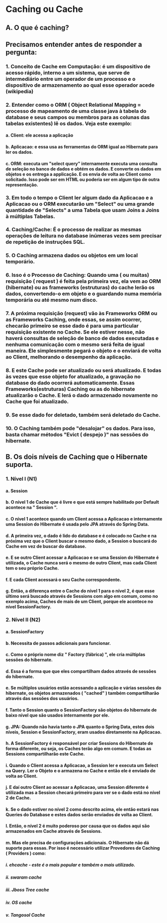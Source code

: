 # Caching ou Cache
## A. O que é caching?
## Precisamos entender antes de responder a pergunta:
### 1. Conceito de Cache em Computação: é um dispositivo de acesso rápido, interno a um sistema, que serve de intermediário entre um operador de um processo e o dispositivo de armazenamento ao qual esse operador acede (wikipedia)
### 2. Entender como o ORM ( Object Relational Mapping = processo de mapeamento de uma classe java à tabela do database e seus campos ou membros para as colunas das tabelas existentes) lê os dados. Veja este exemplo:
#### a. Client: ele acessa a aplicação
#### b. Aplicacao: e essa usa as ferramentas do ORM igual ao Hibernate para ler os dados. 
#### c. ORM: executa um "select query" internamente executa uma consulta de seleção no banco de dados e obtém os dados. E converte os dados em objetos e os entrega a applicação. E os envia de volta ao Client como solicitado. Isso pode ser em HTML ou poderia ser em algum tipo de outra representação.
### 3. Em todo o tempo o Client ler algum dado da Aplicacao e a Aplicacao ou o ORM executarão um "Select" ou uma grande quantidade de "Selects" a uma Tabela que usam Joins a Joins à múltiplas Tabelas.
### 4. Caching/Cache: É o processo de realizar as mesmas operações de leitura no database inúmeras vezes sem precisar de repetição de instruções SQL.
### 5. O Caching armazena dados ou objetos em um local temporário.
### 6. Isso é o Processo de Caching: Quando uma ( ou muitas) requisição ( request ) é feita pela primeira vez, ela vem ao ORM (hibernate) ou as frameworks (estruturas) do cache lerão os dados, convertendo-o em objeto e o guardando numa memória temporária ou até mesmo num disco.
### 7. A próxima requisição (request) vão às Frameworks ORM ou as Frameworks Caching, onde essas, se assim ocorrer, checarão primeiro se esse dado é para uma particular requisição existente no Cache. Se ele estiver nesse, não haverá consultas de seleção de banco de dados executadas e nenhuma comunicação com o mesmo será feita de igual maneira. Ele simplesmente pegará o objeto e o enviará de volta ao Client, melhorando o desempenho da aplicação.
### 8. E este Cache pode ser atualizado ou será atualizado. E todas às vezes que esse objeto for atualizado, a gravação no database do dado ocorrerá automaticamente. Essas Frameworks(estruturas) Caching ou as do hibernate atualizarão o Cache. E lerá o dado armazenado novamente no Cache que foi atualizado.
### 9. Se esse dado for deletado, também será deletado do Cache.
### 10. O Caching também pode "desalojar" os dados. Para isso, basta chamar métodos "Evict ( despejo )" nas sessões do hibernate.
## B. Os dois níveis de Caching que o Hibernate suporta.
### 1. Nível I (N1)
#### a. Session
#### b. O nível 1 de Cache que é livre e que está sempre habilitado por Default acontece na " Session ".
#### c. O nível 1 acontece quando um Client acessa a Aplicacao e internamente uma Session do Hibernate é usada pelo JPA através do Spring Data.
#### d. A primeira vez, o dado é lido do database e é colocado no Cache e na próxima vez que o Client buscar o mesmo dado, a Session o buscará do Cache em vez de buscar do database.
#### e. E se outro Client acessar a Aplicacao e se uma Session do Hibernate é utilizada, o Cache nunca será o mesmo de outro Client, mas cada Client tem o seu próprio Cache.
#### f. E cada Client acessará o seu Cache correspondente.
#### g. Então, a diferença entre o Cache do nível 1 para o nível 2, é que esse último será buscado através de Sessions com algo em comum, como no exemplo acima, Caches de mais de um Client, porque ele acontece no nível SessionFactory.
### 2. Nível II (N2)
#### a. SessionFactory
#### b. Necessita de passos adicionais para funcionar.
#### c. Como o próprio nome diz " Factory (fábrica) ", ele cria múltiplas sessões do hibernate.
#### d. Essa é a forma que que eles compartilham dados através de sessões do hibernate.
#### e. Se múltiplos usuários estão acessando a aplicação e várias sessões do hibernate, os objetos armazenados ( "cached" ) também compartilharão através das sessões dos usuários.
#### f. Tanto o Session quanto o SessionFactory são objetos do hibernate de baixo nível que são usados internamente por ele.
#### g. JPA: Quando não havia tanto o JPA quanto o Spring Data, estes dois níveis, Session e SessionFactory, eram usados diretamente na Aplicacao.
#### h. A SessionFactory é responsável por criar Sessions do Hibernate de forma diferente, ou seja, os Caches terão algo em comum. E todas as Sessions compartilharão este Cache.
#### i. Quando o Client acessa a Aplicacao, a Session ler e executa um Select na Query. Ler o Objeto e o armazena no Cache e então ele é enviado de volta ao Client.
#### j. E daí outro Client ao acessar a Aplicacao, uma Session diferente é utilizada mas a Session checará primeiro para ver se o dado está no nível 2 de Cache.
#### k. Se o dado estiver no nível 2 como descrito acima, ele então estará nas Queries do Database e estes dados serão enviados de volta ao Client.
#### l. Então, o nível 2 é muito poderoso por causa que os dados aqui são armazenados em Cache através de Sessions.
#### m. Mas ele precisa de configurações adicionais. O Hibernate não dá suporte para essas. Por isso é necessário utilizar Provedores de Caching ( Providers ) como:
##### i. ehcache - este é o mais popular e também o mais utilizado.
##### ii. swaram cache
##### iii. Jboss Tree cache
##### iv. OS cache
##### v. Tangosol Cache
